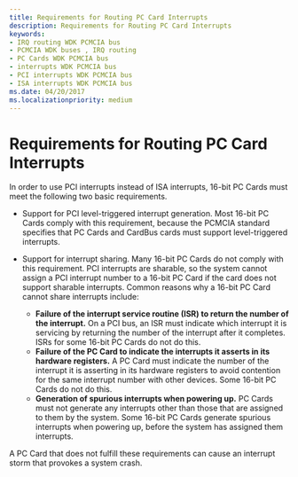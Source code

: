 ```yaml
---
title: Requirements for Routing PC Card Interrupts
description: Requirements for Routing PC Card Interrupts
keywords:
- IRQ routing WDK PCMCIA bus
- PCMCIA WDK buses , IRQ routing
- PC Cards WDK PCMCIA bus
- interrupts WDK PCMCIA bus
- PCI interrupts WDK PCMCIA bus
- ISA interrupts WDK PCMCIA bus
ms.date: 04/20/2017
ms.localizationpriority: medium
---
```


# Requirements for Routing PC Card Interrupts





In order to use PCI interrupts instead of ISA interrupts, 16-bit PC Cards must meet the following two basic requirements.

-   Support for PCI level-triggered interrupt generation. Most 16-bit PC Cards comply with this requirement, because the PCMCIA standard specifies that PC Cards and CardBus cards must support level-triggered interrupts.

-   Support for interrupt sharing. Many 16-bit PC Cards do not comply with this requirement. PCI interrupts are sharable, so the system cannot assign a PCI interrupt number to a 16-bit PC Card if the card does not support sharable interrupts. Common reasons why a 16-bit PC Card cannot share interrupts include:
    -   **Failure of the interrupt service routine (ISR) to return the number of the interrupt.** On a PCI bus, an ISR must indicate which interrupt it is servicing by returning the number of the interrupt after it completes. ISRs for some 16-bit PC Cards do not do this.
    -   **Failure of the PC Card to indicate the interrupts it asserts in its hardware registers.** A PC Card must indicate the number of the interrupt it is asserting in its hardware registers to avoid contention for the same interrupt number with other devices. Some 16-bit PC Cards do not do this.
    -   **Generation of spurious interrupts when powering up.** PC Cards must not generate any interrupts other than those that are assigned to them by the system. Some 16-bit PC Cards generate spurious interrupts when powering up, before the system has assigned them interrupts.

A PC Card that does not fulfill these requirements can cause an interrupt storm that provokes a system crash.

 

 





